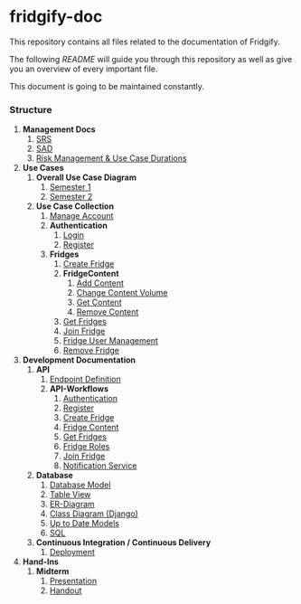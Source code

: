 # fridgify-doc
This repository contains all files related to the documentation of Fridgify.

The following *README* will guide you through this repository as well as give you an overview of every important file.

This document is going to be maintained constantly.

### Structure
1. **Management Docs**
   1. [SRS](./planning/srs.md)
   2. [SAD](./planning/architecture/rup_sad.md)
   3. [Risk Management & Use Case Durations](./planning/risks/risk.md)
2. **Use Cases**
   1. **Overall Use Case Diagram**
      1. [Semester 1](./use_cases/overall_ucd.png)
      2. [Semester 2](./use_cases/overall_ucd_v2.png)
   2. **Use Case Collection**
      1. [Manage Account](./use_cases/account/manageAccountUC.md)
      2. **Authentication**
         1. [Login](./use_cases/authentication/login/login.md)
         2. [Register](./use_cases/authentication/register/register.md)
      3. **Fridges**
         1. [Create Fridge](./use_cases/fridge_ucs/createFridge/createFridgeUseCase.md)
         2. **FridgeContent**
            1. [Add Content](./use_cases/fridge_ucs/fridgeContent/addContent/addContentUseCase.md)
            2. [Change Content Volume](./use_cases/fridge_ucs/fridgeContent/changeContentVolume/changeContentVolume.md)
            3. [Get Content](./use_cases/fridge_ucs/fridgeContent/getContent/getFridgeContentUseCase.md)
            4. [Remove Content](./use_cases/fridge_ucs/fridgeContent/removeContent/removeContentUseCase.md)
         3. [Get Fridges](./use_cases/fridge_ucs/getFridges/getFridgesUseCase.md)
         4. [Join Fridge](./use_cases/fridge_ucs/joinFridge/joinFridgeUseCase.md)
         5. [Fridge User Management](./use_cases/fridge_ucs/management/ManageFridgeUsersUC.md)
         6. [Remove Fridge](./use_cases/fridge_ucs/removeFridge/deleteFridgeUseCase.md)
3. **Development Documentation**
   1. **API**
      1. [Endpoint Definition](./planning/api-doc/endpoint_definition.txt)
      2. **API-Workflows**
         1. [Authentication](./planning/workflows/authentication_system.md)
         2. [Register](./planning/api-doc/api-workflows/auth_register.md)
         3. [Create Fridge](./planning/api-doc/api-workflows/create_fridge.md)
         4. [Fridge Content](./planning/api-doc/api-workflows/fridge_content.md)
         5. [Get Fridges](./planning/api-doc/api-workflows/get_fridges.md)
         6. [Fridge Roles](./planning/api-doc/api-workflows/role_management.md)
         7. [Join Fridge](./planning/api-doc/api-workflows/join_fridge.md)
         8. [Notification Service](./planning/workflows/notification_services.md)
   2. **Database**
      1. [Database Model](./planning/database/Fridgify_DBModel.png)
      2. [Table View](./planning/database/Fridgify_Tables.png)
      3. [ER-Diagram](./planning/database/Fridgify-ER.png)
      4. [Class Diagram (Django)](./planning/database/generatedClassDiagram.png)
      5. [Up to Date Models](./planning/database/models.md)
      6. [SQL](./planning/database/tablecreation.sql)
   3. **Continuous Integration / Continuous Delivery**
      1. [Deployment](planning/ci_cd/Fridgify_deployment.pdf)
4. **Hand-Ins**
   1. **Midterm**
      1. [Presentation](public/midterm/Fridgify-Midterm.pptx)
      2. [Handout](public/midterm/handout.pdf)
